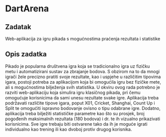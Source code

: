 # DartArena
## Zadatak
Web-aplikacija za igru pikada s mogućnostima praćenja rezultata i statistike
## Opis zadatka
Pikado je popularna društvena igra koja se tradicionalno igra uz fizičku metu i automatizirani sustav za zbrajanje
 bodova. S obzirom na to da mnogi igrači žele precizno pratiti svoje rezultate, kao i uspjehe u različitim tipovima
 igara, postoji potreba za aplikacijom koja bi omogućila igru bez fizičke mete, ali s mogućnostima bilježenja svih
 statistika. U okviru ovog rada potrebno je razviti web-aplikaciju koja simulira igru klasičnog pikada, pri čemu
 omogućuje korisnicima da sami unesu rezultate svake igre. Aplikacija treba podržavati različite tipove igara,
 poput X01, Cricket, Shanghai, Count Up i Split te omogućiti ispravno bodovanje ovisno o tipu odabrane igre.
 Dodatno, aplikacija treba bilježiti statističke parametre kao što su prosjek, broj pogođenih maksimalnih rezultata
 (180 bodova) i dr. te ih vizualno prikazivati korisnicima. Sve igre trebaju biti ostvarene tako da ih je moguće
 igrati individualno kao trening ili kao dvoboj protiv drugog korisnika.

